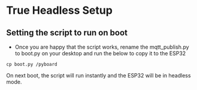 # True Headless Setup

## Setting the script to run on boot

- Once you are happy that the script works, rename the mqtt_publish.py to boot.py on your desktop and run the below to copy it to the ESP32
```
cp boot.py /pyboard
```

On next boot, the script will run instantly and the ESP32 will be in headless mode.